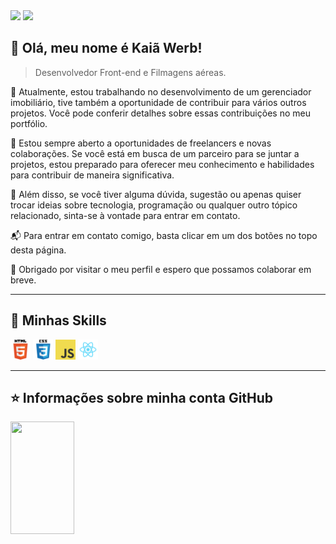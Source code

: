 <div> 
  <a href="https://instagram.com/kwerb_" target="_blank"><img src="https://img.shields.io/badge/Instagram-E4405F?style=for-the-badge&logo=instagram&logoColor=white"></a>
  <a href="https://www.linkedin.com/in/kaiawerb/" target="_blank"><img src="https://img.shields.io/badge/linkedin-%230077B5.svg?style=for-the-badge&logo=linkedin&logoColor=white"></a>
  
## 👋 Olá, meu nome é <strong>Kaiã Werb!</strong>

> Desenvolvedor Front-end e Filmagens aéreas.

🔭 Atualmente, estou trabalhando no desenvolvimento de um gerenciador imobiliário, tive também a oportunidade de contribuir para vários outros projetos. Você pode conferir detalhes sobre essas contribuições no meu portfólio.

💬 Estou sempre aberto a oportunidades de freelancers e novas colaborações. Se você está em busca de um parceiro para se juntar a projetos, estou preparado para oferecer meu conhecimento e habilidades para contribuir de maneira significativa.

🤝 Além disso, se você tiver alguma dúvida, sugestão ou apenas quiser trocar ideias sobre tecnologia, programação ou qualquer outro tópico relacionado, sinta-se à vontade para entrar em contato.

📬 Para entrar em contato comigo, basta clicar em um dos botões no topo desta página.

💙 Obrigado por visitar o meu perfil e espero que possamos colaborar em breve.

---

## 🚀 Minhas Skills

<code><img height="32" src="https://raw.githubusercontent.com/github/explore/80688e429a7d4ef2fca1e82350fe8e3517d3494d/topics/html/html.png" alt="HTML5"/></code>
<code><img height="32" src="https://raw.githubusercontent.com/github/explore/80688e429a7d4ef2fca1e82350fe8e3517d3494d/topics/css/css.png" alt="CSS"/></code>
<code><img height="32" src="https://raw.githubusercontent.com/github/explore/80688e429a7d4ef2fca1e82350fe8e3517d3494d/topics/javascript/javascript.png" alt="Javascript"/></code>
<code><img height="32" src="https://raw.githubusercontent.com/github/explore/80688e429a7d4ef2fca1e82350fe8e3517d3494d/topics/react/react.png" alt="React"/></code>
<!--<code><img height="32" src="https://raw.githubusercontent.com/github/explore/80688e429a7d4ef2fca1e82350fe8e3517d3494d/topics/typescript/typescript.png" alt="Typescript"/></code>-->
<!--<code><img height="32" src="https://raw.githubusercontent.com/github/explore/80688e429a7d4ef2fca1e82350fe8e3517d3494d/topics/nodejs/nodejs.png" alt="Nodejs"/></code>-->

<!--<code><img height="32" src="https://raw.githubusercontent.com/github/explore/80688e429a7d4ef2fca1e82350fe8e3517d3494d/topics/mysql/mysql.png" alt="MySQL"/></code>-->

---

## ⭐ Informações sobre minha conta GitHub

 <img height="180em" width="45%" src="https://github-readme-stats.vercel.app/api?username=kaiawerb&show_icons=true&theme=dracula&include_all_commits=true&count_private=true"/>

